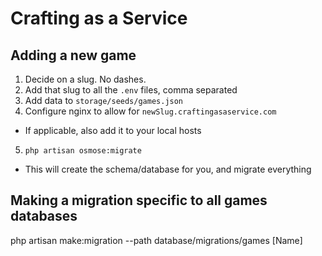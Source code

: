# Crafting as a Service

## Adding a new game

1. Decide on a slug.  No dashes.
2. Add that slug to all the `.env` files, comma separated
3. Add data to `storage/seeds/games.json`
4. Configure nginx to allow for `newSlug.craftingasaservice.com`
  - If applicable, also add it to your local hosts
5. `php artisan osmose:migrate`
  - This will create the schema/database for you, and migrate everything

## Making a migration specific to all games databases

php artisan make:migration --path database/migrations/games [Name]


